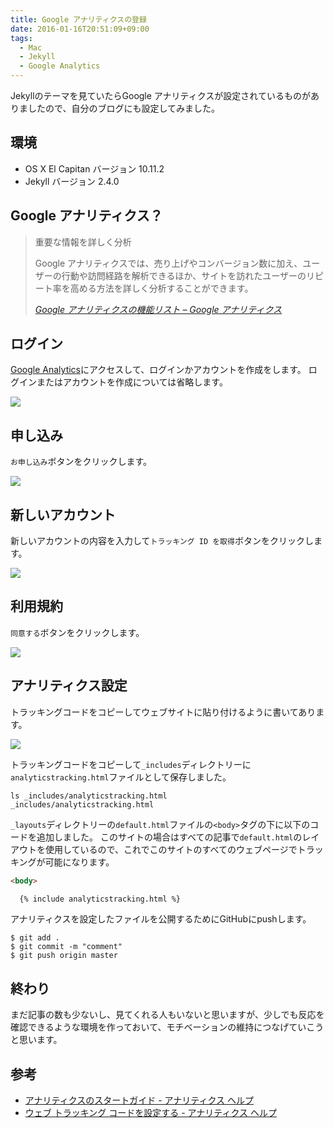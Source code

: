 ```yaml
---
title: Google アナリティクスの登録
date: 2016-01-16T20:51:09+09:00
tags:
  - Mac
  - Jekyll
  - Google Analytics
---
```


Jekyllのテーマを見ていたらGoogle アナリティクスが設定されているものがありましたので、自分のブログにも設定してみました。

<!-- more -->

## 環境

* OS X El Capitan バージョン 10.11.2
* Jekyll バージョン 2.4.0

## Google アナリティクス？

> 重要な情報を詳しく分析
>
> Google アナリティクスでは、売り上げやコンバージョン数に加え、ユーザーの行動や訪問経路を解析できるほか、サイトを訪れたユーザーのリピート率を高める方法を詳しく分析することができます。
>
> <cite>[Google アナリティクスの機能リスト – Google アナリティクス](https://www.google.com/intl/ja_ALL/analytics/features/index.html)</cite>

## ログイン

[Google Analytics](https://www.google.com/intl/ja_JP/analytics/)にアクセスして、ログインかアカウントを作成をします。
ログインまたはアカウントを作成については省略します。

![](/img/14-01.png)

## 申し込み

`お申し込み`ボタンをクリックします。

![](/img/14-02.png)

## 新しいアカウント

新しいアカウントの内容を入力して`トラッキング ID を取得`ボタンをクリックします。

![](/img/14-03.png)

## 利用規約

`同意する`ボタンをクリックします。

![](/img/14-04.png)

## アナリティクス設定

トラッキングコードをコピーしてウェブサイトに貼り付けるように書いてあります。

![](/img/14-05.png)

トラッキングコードをコピーして`_includes`ディレクトリーに`analyticstracking.html`ファイルとして保存しました。

```
ls _includes/analyticstracking.html
_includes/analyticstracking.html
```

`_layouts`ディレクトリーの`default.html`ファイルの`<body>`タグの下に以下のコードを追加しました。
このサイトの場合はすべての記事で`default.html`のレイアウトを使用しているので、これでこのサイトのすべてのウェブページでトラッキングが可能になります。

```html
<body>

  {% include analyticstracking.html %}
```

アナリティクスを設定したファイルを公開するためにGitHubにpushします。

```
$ git add .
$ git commit -m "comment"
$ git push origin master
```

## 終わり

まだ記事の数も少ないし、見てくれる人もいないと思いますが、少しでも反応を確認できるような環境を作っておいて、モチベーションの維持につなげていこうと思います。

## 参考

* [アナリティクスのスタートガイド - アナリティクス ヘルプ](https://support.google.com/analytics/answer/1008015?hl=ja&ref_topic=3544906)
* [ウェブ トラッキング コードを設定する - アナリティクス ヘルプ](https://support.google.com/analytics/answer/1008080?hl=ja&ref_topic=1008079)
